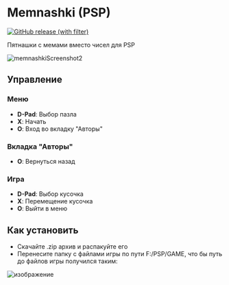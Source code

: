 # Memnashki (PSP)
[![GitHub release (with filter)](https://img.shields.io/github/v/release/dntrnk/Memnashki-PSP?logo=github&color=yellow)](https://github.com/dntrnk/Memnashki-PSP/releases/latest)

Пятнашки с мемами вместо чисел для PSP

![memnashkiScreenshot2](https://github.com/user-attachments/assets/c54e497e-9ef4-453e-b4af-12fd21373396)

## Управление
### Меню
 - **D-Pad**: Выбор пазла
 - **X**: Начать
 - **O**: Вход во вкладку "Авторы"
### Вкладка "Авторы"
- **O**: Вернуться назад
### Игра
- **D-Pad**: Выбор кусочка
- **X**: Перемещение кусочка
- **O**: Выйти в меню

## Как установить
- Скачайте .zip архив и распакуйте его
- Перенесите папку с файлами игры по пути F:/PSP/GAME, что бы путь до файлов игры получился таким:
 
![изображение](https://github.com/user-attachments/assets/3091b93f-c33f-4a29-b456-67751e67765a)
